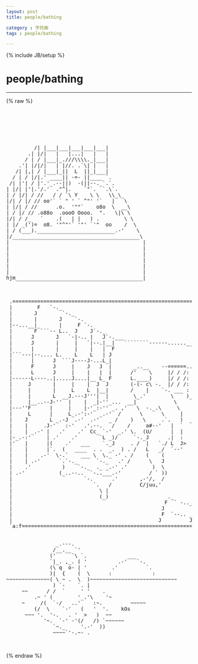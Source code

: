 ```yaml
---
layout: post
title: people/bathing
category : 字符画
tags : people/bathing
---
```

{% include JB/setup %}
# people/bathing
---
{% raw %}
<pre>






         /| |___|___|___|___|___|            
       .| |/|   |   |...|   |   |            
      / | / |___|_.///\\\\._|___|            
    .&#039;| |/|/|   | |//. .`\| |   |            
   /| |,| / |___|_||  L  ||_|___|            
  / | / |/|.&#039; ____|| -=- ||____ `.           
 /| |&#039;| / |&#039;.&#039;_.--||)  -(||--._`.`.          
| |/| |&#039;|.&#039;/.&#039;  .&quot;^|.    `&quot;`.  `.\`.         
| / |/| / //   / / `\ Y    \ \   \\_\_       
|/| / |/ // oo&#039;` ` &quot; &#039; ` ^&quot;&#039; &#039;`   |   \      
| |/| / //      .o.  &#039;&quot;&quot;`    o8o  \  __\     
| / |/ // .o88o  .oooO Oooo.  &quot;.   \|\ \     
|/| / /_   `    .(   | |   ) .        \ \    
| |/ _(&#039;)=  o8. &#039;&quot;^&quot;&#039;` &#039;&quot;&#039; `&#039;&quot;  oo    /  \   
| / (___)._________________________.-&#039;    \  
|/_________________________________________\ 
|                                           |
|                                           |
|                                           |
|                                           |
|                                           |
|                                           |
hjm_________________________________________|



 .========================================================================.
 |        F   `-._                                                       J|
 |       J        `-._                                                   F|
 |       |       J    `-.                                                L|
 |--...__|_      |     F `-.                                            J |
 |       F ```-- L..  J    J`-._                                        | |
 |      J       J   `-|-.. |   J`-.___                                  L |
 |      J       |     |   `|--.|__|   ````````------......_______...--- F |
 |      |       |     |    |   |  F                                    J  |
 |```---|--.... L.    L    L   | J                                     |  |
 |      |      J  ```J----J-...L_|                                     |  |
 |      F      J     |    J   J  |       _..__    --======..______     |  |
 |      L      J     |    |   |  |      /&#039;    \     |/ / /:   ||       &#039;  |
 |------L----..|.....J....|__ L_ F      L.____)     |/ / /:   ||       |  |
 |     J       |     |    |  J  J       (-(- c\ -.  |/ / /:   ||       |  |
 |     |       |     L    L  |__|       /    |    `-. ___ :   ||       F  |
 |     |       L  __J.---J&#039;&#039;&#039;|  |        \_.&#039;        \    )___|&#039;          |
 |     |__..--J-&#039;&#039;  |    |  _|-&#039;&#039;_...  __|            \               J   |
 |---&#039;&#039;F      |     |    |-&#039;_:-&#039;&#039; _. ,&#039;   \  -._.\     \              ,   |
 |     L      |     L_.-&#039;:-&#039;  _.-&#039;  /      \      \     |             |   |
 |    J       L _.-J  .-&#039;  .-&#039;   _ /    )   \     .`.   )  _          |   |
 |    |     .J-&#039;   :-&#039;   .&#039;.--.   /    /     a#--&#039;   |  `   ```----...&#039;   |
 |    | _.-&#039; |   .&#039;    .&#039;  Cc_ `-&#039;  _.&#039; \.  (U/      |  |             |   |
 |-_.-:&#039;     | .&#039;    .&#039;       `L _)/     `-._J      .|  :             J   |
 |&#039;   |      |(    .&#039;   ___    `._J     . /  |   `./ L  J&gt;             L  |
 |    |      |`.  (   ____  . .  _.  ) . /   L   _/  `--&#039;              J  |
 |    |    .-&#039;  \-.`    ___ \  \._ -&#039; . /    (    (                    `L |
 |    | .-&#039;      `.`-._      `-._   .&#039; /      \   J                     ` |
 |    .&#039;          )    `-._  ._ _.-&#039; .&#039;        )  \                      `|
 | .-&#039;           (_..--..  `-..___.-&#039;         / ` ))                      |
 |                       `-.      .&#039;       ,-&#039;/,  /                       |
 |                          `.   /         C/juu,&#039;                        |
 |                            \ |                                         |
 |                            (_)                   ._                    |
 |                                                 F  ` -..__             |
 |                                                J         | `-- .__     |
 |                                                F  `--.. _F       |`--..|
 |                                               J         J `--..__|_    |
 `a:f=====================================================================&#039;


                _.---.
               /__.__ `&#039;
              (&#039;     `\ `.             ___
              `|_. ,_. ( &#039;          .-&#039;   `-.
              (\ q  o- | &#039;        .&#039;         `.
              )|  {    (  \      :             :
~~~~~~~~~~~~~~( \ ~ .  \  )~~~~~~~~~~~~~~~~~~~~~~~~~~~~
               ) `-    `. |
     ~~      / /  `     &#039; &#039;    .
         .~ &#039; (        &#039;_.&#039;\    &#039;~
     ~     /(  `-/   ..&#039;    :~.         ~~~~~
         (/  \    `-&#039;   (   &#039;  &#039;.    kOs
      ~~~ &#039;.  &#039;-.   . &#039;  &gt;   )  ~~
            &#039;~.  `-&#039; -&#039;(/   /) `~~~~~~
               `~._     &#039;.-&#039;  ))
               ~~~~`&#039;-.~- .

 </pre>
{% endraw %}
